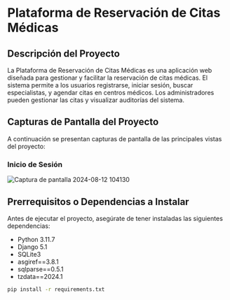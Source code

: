 # Plataforma de Reservación de Citas Médicas

## Descripción del Proyecto

La Plataforma de Reservación de Citas Médicas es una aplicación web diseñada para gestionar y facilitar la reservación de citas médicas. El sistema permite a los usuarios registrarse, iniciar sesión, buscar especialistas, y agendar citas en centros médicos. Los administradores pueden gestionar las citas y visualizar auditorías del sistema.

## Capturas de Pantalla del Proyecto

A continuación se presentan capturas de pantalla de las principales vistas del proyecto:

### Inicio de Sesión
![Captura de pantalla 2024-08-12 104130](https://github.com/user-attachments/assets/4c516599-acd6-4d73-ad81-6f00c2cbddae)

## Prerrequisitos o Dependencias a Instalar

Antes de ejecutar el proyecto, asegúrate de tener instaladas las siguientes dependencias:

- Python 3.11.7
- Django 5.1
- SQLite3 
- asgiref==3.8.1
- sqlparse==0.5.1
- tzdata==2024.1

```bash
pip install -r requirements.txt
